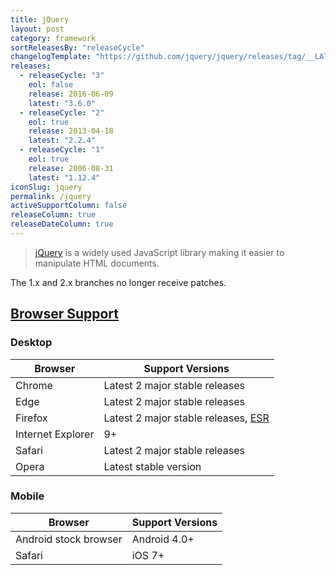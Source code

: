 ```yaml
---
title: jQuery
layout: post
category: framework
sortReleasesBy: "releaseCycle"
changelogTemplate: "https://github.com/jquery/jquery/releases/tag/__LATEST__"
releases:
  - releaseCycle: "3"
    eol: false
    release: 2016-06-09
    latest: "3.6.0"
  - releaseCycle: "2"
    eol: true
    release: 2013-04-18
    latest: "2.2.4"
  - releaseCycle: "1"
    eol: true
    release: 2006-08-31
    latest: "1.12.4"
iconSlug: jquery
permalink: /jquery
activeSupportColumn: false
releaseColumn: true
releaseDateColumn: true
---
```

> [jQuery](https://jquery.com/) is a widely used JavaScript library making it easier to manipulate HTML documents.

The 1.x and 2.x branches no longer receive patches.

## [Browser Support](https://jquery.com/browser-support/)

### Desktop

| Browser               | Support Versions               |
|-----------------------|--------------------------------|
| Chrome                | Latest 2 major stable releases |
| Edge                  | Latest 2 major stable releases |
| Firefox               | Latest 2 major stable releases, [ESR](https://support.mozilla.org/kb/firefox-esr-release-cycle) |
| Internet Explorer     | 9+                             |
| Safari                | Latest 2 major stable releases      |
| Opera                 | Latest stable version                        |

### Mobile

| Browser               | Support Versions               |
|-----------------------|--------------------------------|
| Android stock browser | Android 4.0+                   |
| Safari                | iOS 7+                         |
